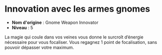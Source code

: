 # Innovation avec les armes gnomes

 * **Nom d'origine** : Gnome Weapon Innovator
 * **Niveau** : 5


<p>La magie qui coule dans vos veines vous donne le surcroît d’énergie nécessaire pour vous focaliser. Vous regagnez 1 point de focalisation, sans pouvoir dépasser votre maximum.</p>